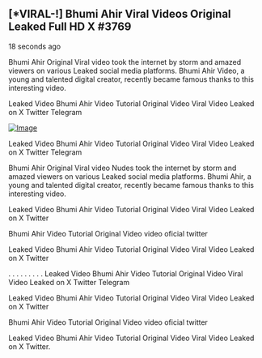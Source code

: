 ## [*VIRAL-!] Bhumi Ahir Viral Videos Original Leaked Full HD X #3769

18 seconds ago

Bhumi Ahir Original Viral video took the internet by storm and amazed viewers on various Leaked social media platforms. Bhumi Ahir Video, a young and talented digital creator, recently became famous thanks to this interesting video.

Leaked Video Bhumi Ahir Video Tutorial Original Video Viral Video Leaked on X Twitter Telegram

[![Image](https://github.com/user-attachments/assets/4baa9e90-ca7b-464e-852e-01bd4b43bc60)](https://happiness-bro.blogspot.com/2024/12/refhttpsviralvideotrending.html)

Leaked Video Bhumi Ahir Video Tutorial Original Video Viral Video Leaked on X Twitter Telegram

Bhumi Ahir Original Viral video Nudes took the internet by storm and amazed viewers on various Leaked social media platforms. Bhumi Ahir, a young and talented digital creator, recently became famous thanks to this interesting video.

Leaked Video Bhumi Ahir Video Tutorial Original Video Viral Video Leaked on X Twitter

Bhumi Ahir Video Tutorial Original Video video oficial twitter

Leaked Video Bhumi Ahir Video Tutorial Original Video Viral Video Leaked on X Twitter

. . . . . . . . . Leaked Video Bhumi Ahir Video Tutorial Original Video Viral Video Leaked on X Twitter Telegram

Leaked Video Bhumi Ahir Video Tutorial Original Video Viral Video Leaked on X Twitter

Bhumi Ahir Video Tutorial Original Video video oficial twitter

Leaked Video Bhumi Ahir Video Tutorial Original Video Viral Video Leaked on X Twitter.